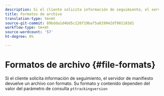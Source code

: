 ```yaml
---
description: Si el cliente solicita información de seguimiento, el servidor de manifiesto devuelve un archivo con formato. Su formato y contenido dependen del valor del parámetro de consulta pttrackingversion
title: Formatos de archivo
translation-type: tm+mt
source-git-commit: 89bdda1d4bd5c126f19ba75a819942df901183d1
workflow-type: tm+mt
source-wordcount: '57'
ht-degree: 0%

---
```



# Formatos de archivo {#file-formats}

Si el cliente solicita información de seguimiento, el servidor de manifiesto devuelve un archivo con formato. Su formato y contenido dependen del valor del parámetro de consulta `pttrackingversion`